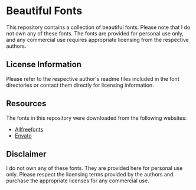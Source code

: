 # Beautiful Fonts

This repository contains a collection of beautiful fonts. Please note that I do not own any of these fonts. The fonts are provided for personal use only, and any commercial use requires appropriate licensing from the respective authors.

## License Information

Please refer to the respective author's readme files included in the font directories or contact them directly for licensing information.

## Resources
The fonts in this repository were downloaded from the following websites:
- [Allfreefonts](https://www.allfreefonts.co/)
- [Envato](https://elements.envato.com/)

## Disclaimer
I do not own any of these fonts. They are provided here for personal use only. Please respect the licensing terms provided by the authors and purchase the appropriate licenses for any commercial use.